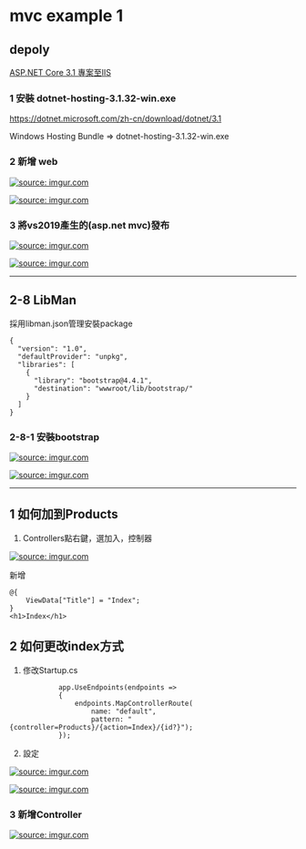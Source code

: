 # mvc example 1


## depoly

[ASP.NET Core 3.1 專案至IIS][1]

### 1 安裝 dotnet-hosting-3.1.32-win.exe

https://dotnet.microsoft.com/zh-cn/download/dotnet/3.1

Windows Hosting Bundle  => dotnet-hosting-3.1.32-win.exe


### 2 新增 web

<a href="https://imgur.com/6Yunqqj"><img src="https://i.imgur.com/6Yunqqj.png" title="source: imgur.com" /></a>

<a href="https://imgur.com/pH3lUU6"><img src="https://i.imgur.com/pH3lUU6.png" title="source: imgur.com" /></a>

### 3 將vs2019產生的(asp.net mvc)發布


<a href="https://imgur.com/4Udweul"><img src="https://i.imgur.com/4Udweul.png" title="source: imgur.com" /></a>

<a href="https://imgur.com/BypPpIh"><img src="https://i.imgur.com/BypPpIh.png" title="source: imgur.com" /></a>


-------------------

## 2-8 LibMan

採用libman.json管理安裝package
```
{
  "version": "1.0",
  "defaultProvider": "unpkg",
  "libraries": [
    {
      "library": "bootstrap@4.4.1",
      "destination": "wwwroot/lib/bootstrap/"
    }
  ]
}
```

### 2-8-1 安裝bootstrap

<a href="https://imgur.com/H7GqhdF"><img src="https://i.imgur.com/H7GqhdF.png" title="source: imgur.com" /></a>

<a href="https://imgur.com/5ylVuXY"><img src="https://i.imgur.com/5ylVuXY.png" title="source: imgur.com" /></a>

----------------------------

## 1 如何加到Products

1. Controllers點右鍵，選加入，控制器

<a href="https://imgur.com/3VxfwuM"><img src="https://i.imgur.com/3VxfwuM.png" title="source: imgur.com" /></a>

新增
```
@{
    ViewData["Title"] = "Index";
}
<h1>Index</h1>
```

## 2 如何更改index方式

1. 俢改Startup.cs 

```
            app.UseEndpoints(endpoints =>
            {
                endpoints.MapControllerRoute(
                    name: "default",
                    pattern: "{controller=Products}/{action=Index}/{id?}");
            });
```

2. 設定

<a href="https://imgur.com/sx6Y8kv"><img src="https://i.imgur.com/sx6Y8kv.png" title="source: imgur.com" /></a>

<a href="https://imgur.com/JyETFtX"><img src="https://i.imgur.com/JyETFtX.png" title="source: imgur.com" /></a>

### 3  新增Controller

<a href="https://imgur.com/MYrQhW0"><img src="https://i.imgur.com/MYrQhW0.png" title="source: imgur.com" /></a>


[1]:https://nina-weng.medium.com/%E9%BC%A0%E5%B9%B4%E5%85%A8%E9%A6%AC%E9%90%B5%E4%BA%BA%E6%8C%91%E6%88%B0-week02-%E9%83%A8%E7%BD%B2asp-net-core-3-1-%E5%B0%88%E6%A1%88%E8%87%B3iis%E4%B8%8A-c9966f6eaf59